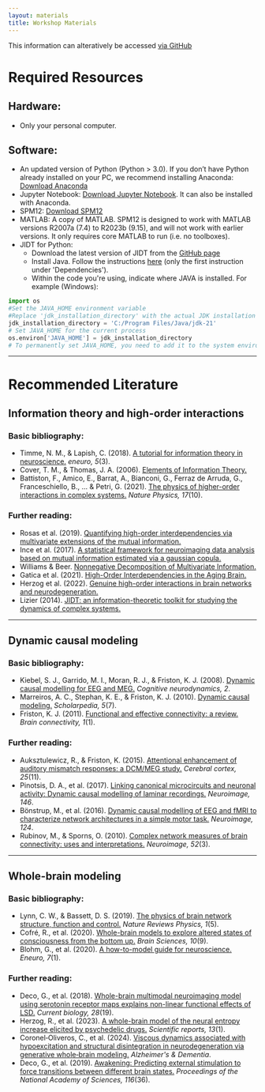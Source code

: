 ```yaml
---
layout: materials
title: Workshop Materials
---
```


This information can alteratively be accessed [via GitHub](https://github.com/carlosmig/comp_neuro_workshop)

# Required Resources

## Hardware:
- Only your personal computer.

## Software:
- An updated version of Python (Python > 3.0). If you don’t have Python already installed on your PC, we recommend installing Anaconda: [Download Anaconda](https://www.anaconda.com/)
- Jupyter Notebook: [Download Jupyter Notebook](https://jupyter.org/). It can also be installed with Anaconda.
- SPM12: [Download SPM12](https://www.fil.ion.ucl.ac.uk/spm/software/download/)
- MATLAB: A copy of MATLAB. SPM12 is designed to work with MATLAB versions R2007a (7.4) to R2023b (9.15), and will not work with earlier versions. It only requires core MATLAB to run (i.e. no toolboxes).
- JIDT for Python:
  - Download the latest version of JIDT from the [GitHub page](https://github.com/jlizier/jidt/wiki/Downloads)
  - Install Java. Follow the instructions [here](https://github.com/jlizier/jidt/wiki/Installation) (only the first instruction under 'Dependencies').
  - Within the code you're using, indicate where JAVA is installed. For example (Windows):

``` python
import os
#Set the JAVA_HOME environment variable
#Replace 'jdk_installation_directory' with the actual JDK installation directory
jdk_installation_directory = 'C:/Program Files/Java/jdk-21'
# Set JAVA_HOME for the current process
os.environ['JAVA_HOME'] = jdk_installation_directory
# To permanently set JAVA_HOME, you need to add it to the system environment variables

```



---


# Recommended Literature

## Information theory and high-order interactions

### Basic bibliography:
- Timme, N. M., & Lapish, C. (2018). [A tutorial for information theory in neuroscience.](https://doi.org/10.1523/ENEURO.0052-18.2018) *eneuro, 5*(3).
- Cover, T. M., & Thomas, J. A. (2006). [Elements of Information Theory.](http://staff.ustc.edu.cn/~cgong821/Wiley.Interscience.Elements.of.Information.Theory.Jul.2006.eBook-DDU.pdf)
- Battiston, F., Amico, E., Barrat, A., Bianconi, G., Ferraz de Arruda, G., Franceschiello, B., ... & Petri, G. (2021). [The physics of higher-order interactions in complex systems.](https://doi.org/10.1038/s41567-021-01371-4) *Nature Physics, 17*(10).

### Further reading:
- Rosas et al. (2019). [Quantifying high-order interdependencies via multivariate extensions of the mutual information.](https://journals.aps.org/pre/abstract/10.1103/PhysRevE.100.032305)
- Ince et al. (2017). [A statistical framework for neuroimaging data analysis based on mutual information estimated via a gaussian copula.](https://pubmed.ncbi.nlm.nih.gov/27860095/)
- Williams & Beer. [Nonnegative Decomposition of Multivariate Information.](https://arxiv.org/abs/1004.2515)
- Gatica et al. (2021). [High-Order Interdependencies in the Aging Brain.](https://www.liebertpub.com/doi/10.1089/brain.2020.0982)
- Herzog et al. (2022). [Genuine high-order interactions in brain networks and neurodegeneration.](https://www.sciencedirect.com/science/article/pii/S0969996122003102)
- Lizier (2014). [JIDT: an information-theoretic toolkit for studying the dynamics of complex systems.](https://www.frontiersin.org/articles/10.3389/frobt.2014.00011/full)

---

## Dynamic causal modeling

### Basic bibliography:
- Kiebel, S. J., Garrido, M. I., Moran, R. J., & Friston, K. J. (2008). [Dynamic causal modelling for EEG and MEG.](https://doi.org/10.1007/s11571-008-9038-0) *Cognitive neurodynamics, 2*.
- Marreiros, A. C., Stephan, K. E., & Friston, K. J. (2010). [Dynamic causal modeling.](http://var.scholarpedia.org/article/Dynamic_causal_modeling) *Scholarpedia, 5*(7).
- Friston, K. J. (2011). [Functional and effective connectivity: a review.](https://doi.org/10.1089/brain.2011.0008) *Brain connectivity, 1*(1).

### Further reading:
- Auksztulewicz, R., & Friston, K. (2015). [Attentional enhancement of auditory mismatch responses: a DCM/MEG study.](https://doi.org/10.1093/cercor/bhu323) *Cerebral cortex, 25*(11).
- Pinotsis, D. A., et al. (2017). [Linking canonical microcircuits and neuronal activity: Dynamic causal modelling of laminar recordings.](https://doi.org/10.1016/j.neuroimage.2016.11.041) *Neuroimage, 146*.
- Bönstrup, M., et al. (2016). [Dynamic causal modelling of EEG and fMRI to characterize network architectures in a simple motor task.](https://doi.org/10.1016/j.neuroimage.2015.08.052) *Neuroimage, 124*.
- Rubinov, M., & Sporns, O. (2010). [Complex network measures of brain connectivity: uses and interpretations.](https://doi.org/10.1016/j.neuroimage.2009.10.003) *Neuroimage, 52*(3).

---

## Whole-brain modeling

### Basic bibliography:
- Lynn, C. W., & Bassett, D. S. (2019). [The physics of brain network structure, function and control.](https://doi.org/10.1038/s42254-019-0040-8) *Nature Reviews Physics, 1*(5).
- Cofré, R., et al. (2020). [Whole-brain models to explore altered states of consciousness from the bottom up.](https://doi.org/10.3390/brainsci10090626) *Brain Sciences, 10*(9).
- Blohm, G., et al. (2020). [A how-to-model guide for neuroscience.](https://doi.org/10.1523/ENEURO.0352-19.2019) *Eneuro, 7*(1).

### Further reading:
- Deco, G., et al. (2018). [Whole-brain multimodal neuroimaging model using serotonin receptor maps explains non-linear functional effects of LSD.](https://doi.org/10.1016/j.cub.2018.07.083) *Current biology, 28*(19).
- Herzog, R., et al. (2023). [A whole-brain model of the neural entropy increase elicited by psychedelic drugs.](https://doi.org/10.1038/s41598-023-32649-7) *Scientific reports, 13*(1).
- Coronel‐Oliveros, C., et al. (2024). [Viscous dynamics associated with hypoexcitation and structural disintegration in neurodegeneration via generative whole‐brain modeling.](https://doi.org/10.1002/alz.13788) *Alzheimer's & Dementia*.
- Deco, G., et al. (2019). [Awakening: Predicting external stimulation to force transitions between different brain states.](https://doi.org/10.1073/pnas.1905534116) *Proceedings of the National Academy of Sciences, 116*(36).
